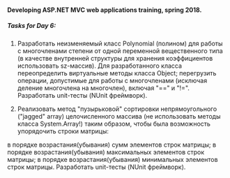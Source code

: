#### Developing ASP.NET MVC web applications training, spring 2018.

##### Tasks for Day 6:

1. Разработать неизменяемый класс Polynomial (полином) для работы с многочленами степени от одной переменной вещественного типа (в качестве внутренней структуры для хранения коэффициентов использовать sz-массив). Для разработанного класса переопределить виртуальные методы класса Object; перегрузить операции, допустимые для работы с многочленами (исключая деление многочлена на многочлен), включая "==" и "!=". Разработать unit-тесты (NUnit фреймворк).

2. Реализовать метод "пузырьковой" сортировки непрямоугольного ("jagged" array) целочисленного массива (не использовать методы класса System.Array!) таким образом, чтобы была возможность упорядочить строки матрицы:

в порядке возрастания(убывания) сумм элементов строк матрицы;
в порядке возрастания(убывания) максимальных элементов строк матрицы;
в порядке возрастания(убывания) минимальных элементов строк матрицы.
Разработать unit-тесты (NUnit фреймворк).
